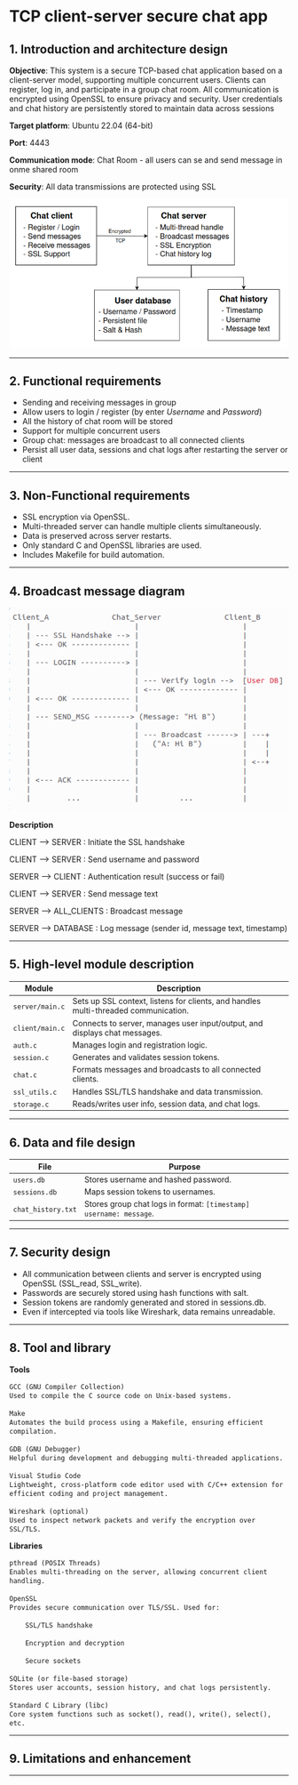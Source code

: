 # TCP client-server secure chat app

## 1. Introduction and architecture design 

**Objective**: This system is a secure TCP-based chat application based on a client-server model, supporting multiple concurrent users. Clients can register, log in, and participate in a group chat room. All communication is encrypted using OpenSSL to ensure privacy and security. User credentials and chat history are persistently stored to maintain data across sessions

**Target platform**: Ubuntu 22.04 (64-bit)

**Port**: 4443

**Communication mode**: Chat Room - all users can se and send message in onme shared room

**Security**: All data transmissions are protected using SSL

![Architecture diagram](architect.png)

---

## 2. Functional requirements 

- Sending and receiving messages in group
- Allow users to login / register (by enter *Username* and *Password*) 
- All the history of chat room will be stored
- Support for multiple concurrent users
- Group chat: messages are broadcast to all connected clients
- Persist all user data, sessions and chat logs after restarting the server or client

---

## 3. Non-Functional requirements 

- SSL encryption via OpenSSL.
- Multi-threaded server can handle multiple clients simultaneously.
- Data is preserved across server restarts.
- Only standard C and OpenSSL libraries are used.
- Includes Makefile for build automation.

---

## 4. Broadcast message diagram

![Broadcast diagram](broadcast.png)

**Description**

CLIENT --> SERVER : Initiate the SSL handshake

CLIENT --> SERVER : Send username and password

SERVER --> CLIENT : Authentication result (success or fail)

CLIENT --> SERVER : Send message text

SERVER --> ALL_CLIENTS : Broadcast message

SERVER --> DATABASE : Log message (sender id, message text, timestamp)

---

## 5. High-level module description  

| Module           | Description |
|------------------|-------------|
| `server/main.c`  | Sets up SSL context, listens for clients, and handles multi-threaded communication. |
| `client/main.c`  | Connects to server, manages user input/output, and displays chat messages. |
| `auth.c`         | Manages login and registration logic. |
| `session.c`      | Generates and validates session tokens. |
| `chat.c`         | Formats messages and broadcasts to all connected clients. |
| `ssl_utils.c`    | Handles SSL/TLS handshake and data transmission. |
| `storage.c`      | Reads/writes user info, session data, and chat logs. |

---

## 6. Data and file design

| File | Purpose |
|------|---------|
| `users.db` | Stores username and hashed password. |
| `sessions.db` | Maps session tokens to usernames. |
| `chat_history.txt` | Stores group chat logs in format: `[timestamp] username: message`. |

---

## 7. Security design

- All communication between clients and server is encrypted using OpenSSL (SSL_read, SSL_write).
- Passwords are securely stored using hash functions with salt.
- Session tokens are randomly generated and stored in sessions.db.
- Even if intercepted via tools like Wireshark, data remains unreadable.

---

## 8. Tool and library

**Tools**

    GCC (GNU Compiler Collection)
    Used to compile the C source code on Unix-based systems.

    Make
    Automates the build process using a Makefile, ensuring efficient compilation.

    GDB (GNU Debugger)
    Helpful during development and debugging multi-threaded applications.

    Visual Studio Code
    Lightweight, cross-platform code editor used with C/C++ extension for efficient coding and project management.

    Wireshark (optional)
    Used to inspect network packets and verify the encryption over SSL/TLS.

**Libraries**

    pthread (POSIX Threads)
    Enables multi-threading on the server, allowing concurrent client handling.

    OpenSSL
    Provides secure communication over TLS/SSL. Used for:

        SSL/TLS handshake

        Encryption and decryption

        Secure sockets

    SQLite (or file-based storage)
    Stores user accounts, session history, and chat logs persistently.

    Standard C Library (libc)
    Core system functions such as socket(), read(), write(), select(), etc.

---

## 9. Limitations and enhancement


--- 
